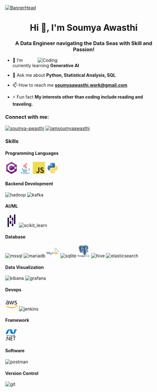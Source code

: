 [![BannerHead](https://media.licdn.com/dms/image/D4D16AQGU_8VEWm9Mig/profile-displaybackgroundimage-shrink_350_1400/0/1664482884676?e=1710979200&v=beta&t=w3xH8k2sw3KsOsB-lC4FRhxjcGRDAhpHthZYKb2q_Y0)](https://github.com/soumyaawasthi-work)
<h1 align="center">Hi 👋, I'm Soumya Awasthi</h1>
<h3 align="center">A Data Engineer navigating the Data Seas with Skill and Passion!</h3>
<img align="right" alt="Coding" width="400" src="https://media.giphy.com/media/v1.Y2lkPTc5MGI3NjExbWxtNXFlcTVoanQ4bTV6ZjFiNWU2MHkxYTNoNGZ5OHZhcTIwZGc0aCZlcD12MV9pbnRlcm5hbF9naWZfYnlfaWQmY3Q9Zw/JWuBH9rCO2uZuHBFpm/giphy.gif"></img>

- 🌱 I’m currently learning **Generative AI**

- 💬 Ask me about **Python, Statistical Analysis, SQL**

- 📫 How to reach me **soumyaawasthi.work@gmail.com**

- ⚡ Fun fact **My interests other than coding include reading and traveling.**

<h3 align="left">Connect with me:</h3>
<p align="left">
<a href="https://linkedin.com/in/soumya-awasthi" target="blank"><img align="center" src="https://raw.githubusercontent.com/rahuldkjain/github-profile-readme-generator/master/src/images/icons/Social/linked-in-alt.svg" alt="soumya-awasthi" height="30" width="40" /></a>
<a href="https://instagram.com/iamsoumyaawasthi" target="blank"><img align="center" src="https://raw.githubusercontent.com/rahuldkjain/github-profile-readme-generator/master/src/images/icons/Social/instagram.svg" alt="iamsoumyaawasthi" height="30" width="40" /></a>
</p>

<h3 align="left">Skills</h3>
<h4 align="left">Programming Languages</h4>
<p align="left"> <img src="https://raw.githubusercontent.com/devicons/devicon/master/icons/csharp/csharp-original.svg" alt="csharp" width="40" height="40"/>  <img src="https://raw.githubusercontent.com/devicons/devicon/master/icons/java/java-original.svg" alt="java" width="40" height="40"/>  <img src="https://raw.githubusercontent.com/devicons/devicon/master/icons/javascript/javascript-original.svg" alt="javascript" width="40" height="40"/>  <img src="https://raw.githubusercontent.com/devicons/devicon/master/icons/python/python-original.svg" alt="python" width="40" height="40"/> </p>

<h4 align="left">Backend Development</h4>
<p align="left"> <img src="https://www.vectorlogo.zone/logos/apache_hadoop/apache_hadoop-icon.svg" alt="hadoop" width="40" height="40"/>  <img src="https://www.vectorlogo.zone/logos/apache_kafka/apache_kafka-icon.svg" alt="kafka" width="40" height="40"/> </p>

<h4 align="left">AI/ML</h4>
<p align="left"> <img src="https://raw.githubusercontent.com/devicons/devicon/2ae2a900d2f041da66e950e4d48052658d850630/icons/pandas/pandas-original.svg" alt="pandas" width="40" height="40"/>  <img src="https://upload.wikimedia.org/wikipedia/commons/0/05/Scikit_learn_logo_small.svg" alt="scikit_learn" width="40" height="40"/> </p>

<h4 align="left">Database</h4>
<p align="left"> <img src="https://www.svgrepo.com/show/303229/microsoft-sql-server-logo.svg" alt="mssql" width="40" height="40"/>  <img src="https://www.vectorlogo.zone/logos/mariadb/mariadb-icon.svg" alt="mariadb" width="40" height="40"/>  <img src="https://raw.githubusercontent.com/devicons/devicon/master/icons/mysql/mysql-original-wordmark.svg" alt="mysql" width="40" height="40"/>  <img src="https://www.vectorlogo.zone/logos/sqlite/sqlite-icon.svg" alt="sqlite" width="40" height="40"/>  <img src="https://raw.githubusercontent.com/devicons/devicon/master/icons/postgresql/postgresql-original-wordmark.svg" alt="postgresql" width="40" height="40"/>  <img src="https://www.vectorlogo.zone/logos/apache_hive/apache_hive-icon.svg" alt="hive" width="40" height="40"/>  <img src="https://www.vectorlogo.zone/logos/elastic/elastic-icon.svg" alt="elasticsearch" width="40" height="40"/> </p>

<h4 align="left">Data Visualization</h4>
<p align="left"> <img src="https://www.vectorlogo.zone/logos/elasticco_kibana/elasticco_kibana-icon.svg" alt="kibana" width="40" height="40"/>  <img src="https://www.vectorlogo.zone/logos/grafana/grafana-icon.svg" alt="grafana" width="40" height="40"/> </p>

<h4 align="left">Devops</h4>
<p align="left"> <img src="https://raw.githubusercontent.com/devicons/devicon/master/icons/amazonwebservices/amazonwebservices-original-wordmark.svg" alt="aws" width="40" height="40"/>  <img src="https://www.vectorlogo.zone/logos/jenkins/jenkins-icon.svg" alt="jenkins" width="40" height="40"/> </p>

<h4 align="left">Framework</h4>
<p align="left"> <img src="https://raw.githubusercontent.com/devicons/devicon/master/icons/dot-net/dot-net-original-wordmark.svg" alt="dotnet" width="40" height="40"/> </p>

<h4 align="left">Software</h4>
<p align="left"> <img src="https://www.vectorlogo.zone/logos/getpostman/getpostman-icon.svg" alt="postman" width="40" height="40"/> </p>

<h4 align="left">Version Control</h4>
<p align="left"> <img src="https://www.vectorlogo.zone/logos/git-scm/git-scm-icon.svg" alt="git" width="40" height="40"/> </p>

<!---
soumyaawasthi-work/soumyaawasthi-work is a ✨ special ✨ repository because its `README.md` (this file) appears on your GitHub profile.
You can click the Preview link to take a look at your changes.
--->
